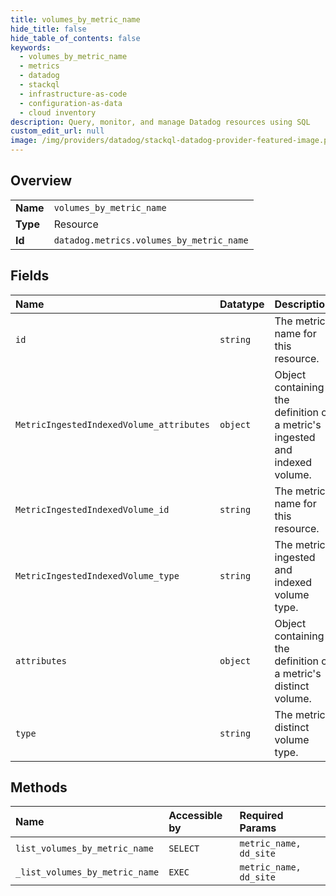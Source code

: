 ```yaml
---
title: volumes_by_metric_name
hide_title: false
hide_table_of_contents: false
keywords:
  - volumes_by_metric_name
  - metrics
  - datadog    
  - stackql
  - infrastructure-as-code
  - configuration-as-data
  - cloud inventory
description: Query, monitor, and manage Datadog resources using SQL
custom_edit_url: null
image: /img/providers/datadog/stackql-datadog-provider-featured-image.png
---
```

  
    

## Overview
<table><tbody>
<tr><td><b>Name</b></td><td><code>volumes_by_metric_name</code></td></tr>
<tr><td><b>Type</b></td><td>Resource</td></tr>
<tr><td><b>Id</b></td><td><code>datadog.metrics.volumes_by_metric_name</code></td></tr>
</tbody></table>

## Fields
| Name | Datatype | Description |
|:-----|:---------|:------------|
| `id` | `string` | The metric name for this resource. |
| `MetricIngestedIndexedVolume_attributes` | `object` | Object containing the definition of a metric's ingested and indexed volume. |
| `MetricIngestedIndexedVolume_id` | `string` | The metric name for this resource. |
| `MetricIngestedIndexedVolume_type` | `string` | The metric ingested and indexed volume type. |
| `attributes` | `object` | Object containing the definition of a metric's distinct volume. |
| `type` | `string` | The metric distinct volume type. |
## Methods
| Name | Accessible by | Required Params |
|:-----|:--------------|:----------------|
| `list_volumes_by_metric_name` | `SELECT` | `metric_name, dd_site` |
| `_list_volumes_by_metric_name` | `EXEC` | `metric_name, dd_site` |
